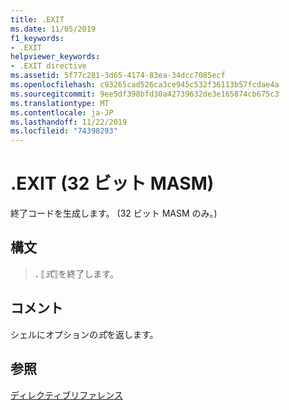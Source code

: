 ```yaml
---
title: .EXIT
ms.date: 11/05/2019
f1_keywords:
- .EXIT
helpviewer_keywords:
- .EXIT directive
ms.assetid: 5f77c281-3d65-4174-83ea-34dcc7085ecf
ms.openlocfilehash: c93265cad526ca3ce945c532f36113b57fcdae4a
ms.sourcegitcommit: 9ee5df398bfd30a42739632de3e165874cb675c3
ms.translationtype: MT
ms.contentlocale: ja-JP
ms.lasthandoff: 11/22/2019
ms.locfileid: "74398293"
---
```

# <a name="exit-32-bit-masm"></a>.EXIT (32 ビット MASM)

終了コードを生成します。 (32 ビット MASM のみ。)

## <a name="syntax"></a>構文

> **.** ⟦*式*⟧を終了します。

## <a name="remarks"></a>コメント

シェルにオプションの*式*を返します。

## <a name="see-also"></a>参照

[ディレクティブリファレンス](directives-reference.md)
